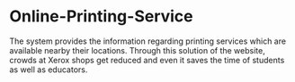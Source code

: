 # Online-Printing-Service
The system provides the information regarding printing services which are available nearby their locations. Through this solution of the website, crowds at Xerox shops get reduced and even it saves the time of students as well as educators.
